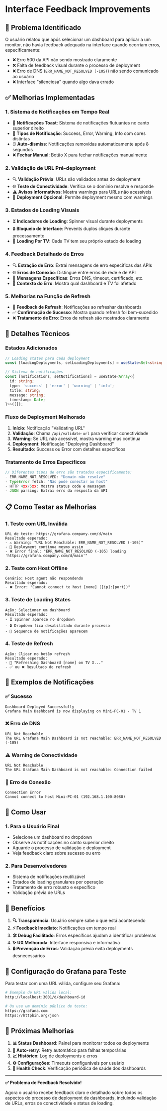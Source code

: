 # Interface Feedback Improvements

## 🎯 Problema Identificado

O usuário relatou que após selecionar um dashboard para aplicar a um monitor, não havia feedback adequado na interface quando ocorriam erros, especificamente:

- ❌ Erro 500 da API não sendo mostrado claramente
- ❌ Falta de feedback visual durante o processo de deployment
- ❌ Erro de DNS (`ERR_NAME_NOT_RESOLVED (-105)`) não sendo comunicado ao usuário
- ❌ Interface "silenciosa" quando algo dava errado

## ✅ Melhorias Implementadas

### 1. **Sistema de Notificações em Tempo Real**
- 🔔 **Notificações Toast**: Sistema de notificações flutuantes no canto superior direito
- 🎨 **Tipos de Notificação**: Success, Error, Warning, Info com cores distintas
- ⏰ **Auto-dismiss**: Notificações removidas automaticamente após 8 segundos
- ❌ **Fechar Manual**: Botão X para fechar notificações manualmente

### 2. **Validação de URL Pré-deployment**
- 🔍 **Validação Prévia**: URLs são validados antes do deployment
- 🌐 **Teste de Conectividade**: Verifica se o domínio resolve e responde
- ⚠️ **Avisos Informativos**: Mostra warnings para URLs não acessíveis
- 🚀 **Deployment Opcional**: Permite deployment mesmo com warnings

### 3. **Estados de Loading Visuais**
- ⏳ **Indicadores de Loading**: Spinner visual durante deployments
- 🔒 **Bloqueio de Interface**: Prevents duplos cliques durante processamento
- 📍 **Loading Por TV**: Cada TV tem seu próprio estado de loading

### 4. **Feedback Detalhado de Erros**
- 🔍 **Extração de Erro**: Extrai mensagens de erro específicas das APIs
- 🌐 **Erros de Conexão**: Distingue entre erros de rede e de API
- 📝 **Mensagens Específicas**: Erros DNS, timeout, certificado, etc.
- 🎯 **Contexto do Erro**: Mostra qual dashboard e TV foi afetado

### 5. **Melhorias na Função de Refresh**
- 🔄 **Feedback de Refresh**: Notificações ao refreshar dashboards
- ✅ **Confirmação de Sucesso**: Mostra quando refresh foi bem-sucedido
- ❌ **Tratamento de Erro**: Erros de refresh são mostrados claramente

## 🔧 Detalhes Técnicos

### Estados Adicionados
```typescript
// Loading states para cada deployment
const [loadingDeployments, setLoadingDeployments] = useState<Set<string>>(new Set());

// Sistema de notificações
const [notifications, setNotifications] = useState<Array<{
  id: string;
  type: 'success' | 'error' | 'warning' | 'info';
  title: string;
  message: string;
  timestamp: Date;
}>>([]);
```

### Fluxo de Deployment Melhorado
1. **Início**: Notificação "Validating URL"
2. **Validação**: Chama `/api/validate-url` para verificar conectividade
3. **Warning**: Se URL não acessível, mostra warning mas continua
4. **Deployment**: Notificação "Deploying Dashboard"
5. **Resultado**: Success ou Error com detalhes específicos

### Tratamento de Erros Específicos
```typescript
// Diferentes tipos de erro são tratados especificamente:
- ERR_NAME_NOT_RESOLVED: "Domain não resolve"
- TypeError fetch: "Não pode conectar ao host"
- HTTP 4xx/5xx: Mostra status code e mensagem
- JSON parsing: Extrai erro da resposta da API
```

## 📋 Como Testar as Melhorias

### 1. **Teste com URL Inválida**
```
URL de teste: https://grafana.company.com/d/main
Resultado esperado: 
- ⚠️ Warning: "URL Not Reachable: ERR_NAME_NOT_RESOLVED (-105)"
- 🚀 Deployment continua mesmo assim
- ❌ Error final: "ERR_NAME_NOT_RESOLVED (-105) loading 'https://grafana.company.com/d/main'"
```

### 2. **Teste com Host Offline**
```
Cenário: Host agent não respondendo
Resultado esperado:
- ❌ Error: "Cannot connect to host [nome] ([ip]:[port])"
```

### 3. **Teste de Loading States**
```
Ação: Selecionar um dashboard
Resultado esperado:
- ⏳ Spinner aparece no dropdown
- 🔒 Dropdown fica desabilitado durante processo
- 🔔 Sequence de notificações aparecem
```

### 4. **Teste de Refresh**
```
Ação: Clicar no botão refresh
Resultado esperado:
- 🔔 "Refreshing Dashboard [nome] on TV X..."
- ✅ ou ❌ Resultado do refresh
```

## 🎨 Exemplos de Notificações

### ✅ **Sucesso**
```
Dashboard Deployed Successfully
Grafana Main Dashboard is now displaying on Mini-PC-01 - TV 1
```

### ❌ **Erro de DNS**
```
URL Not Reachable
The URL Grafana Main Dashboard is not reachable: ERR_NAME_NOT_RESOLVED (-105)
```

### ⚠️ **Warning de Conectividade**
```
URL Not Reachable
The URL Grafana Main Dashboard is not reachable: Connection failed
```

### 🔗 **Erro de Conexão**
```
Connection Error
Cannot connect to host Mini-PC-01 (192.168.1.100:8080)
```

## 🚀 Como Usar

### 1. **Para o Usuário Final**
- Selecione um dashboard no dropdown
- Observe as notificações no canto superior direito
- Aguarde o processo de validação e deployment
- Veja feedback claro sobre sucesso ou erro

### 2. **Para Desenvolvedores**
- Sistema de notificações reutilizável
- Estados de loading granulares por operação
- Tratamento de erro robusto e específico
- Validação prévia de URLs

## 🎯 Benefícios

1. **🔍 Transparência**: Usuário sempre sabe o que está acontecendo
2. **⚡ Feedback Imediato**: Notificações em tempo real
3. **🛠️ Debug Facilitado**: Erros específicos ajudam a identificar problemas
4. **✨ UX Melhorada**: Interface responsiva e informativa
5. **🔒 Prevenção de Erros**: Validação prévia evita deployments desnecessários

## 📝 Configuração do Grafana para Teste

Para testar com uma URL válida, configure seu Grafana:

```bash
# Exemplo de URL válida local:
http://localhost:3001/d/dashboard-id

# Ou use um domínio público de teste:
https://grafana.com
https://httpbin.org/json
```

## 🔧 Próximas Melhorias

1. **📊 Status Dashboard**: Painel para monitorar todos os deployments
2. **🔄 Auto-retry**: Retry automático para falhas temporárias  
3. **📈 Histórico**: Log de deployments e erros
4. **⚙️ Configurações**: Timeouts configuráveis por usuário
5. **🎯 Health Check**: Verificação periódica de saúde dos dashboards

---

**✅ Problema de Feedback Resolvido!** 

Agora o usuário recebe feedback claro e detalhado sobre todos os aspectos do processo de deployment de dashboards, incluindo validação de URLs, erros de conectividade e status de loading.
